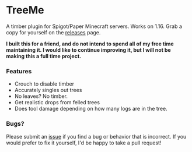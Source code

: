 # TreeMe

A timber plugin for Spigot/Paper Minecraft servers. Works on 1.16. Grab a copy
for yourself on the [releases](https://github.com/jonahisadev/TreeMe/releases)
page.

**I built this for a friend, and do not intend to spend all of my free time
maintaining it. I would like to continue improving it, but I will not be making 
this a full time project.**

### Features

* Crouch to disable timber
* Accurately singles out trees
* No leaves? No timber.
* Get realistic drops from felled trees
* Does tool damage depending on how many logs are in the tree.
  
### Bugs?

Please submit an [issue](https://github.com/jonahisadev/TreeMe/issues) if you
find a bug or behavior that is incorrect. If you would prefer to fix it yourself,
I'd be happy to take a pull request!